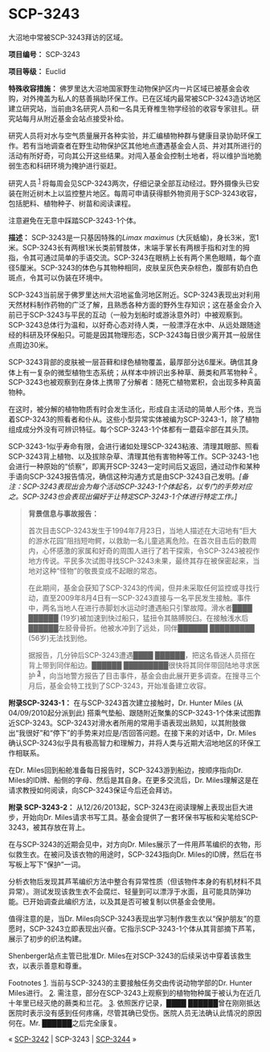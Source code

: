 # SCP-3243
                        




大沼地中常被SCP-3243拜访的区域。



**项目编号：** SCP-3243

**项目等级：** Euclid

**特殊收容措施：** 佛罗里达大沼地国家野生动物保护区内一片区域已被基金会收购，对外掩盖为私人的慈善捐助环保工作。已在区域内最常被SCP-3243造访地区建立研究站，当前由3名研究人员和一名具无脊椎生物学经验的收容专家驻扎。研究站每月从附近基金会站点接受补给。

研究人员将对水与空气质量展开各种实验，并汇编植物种群与健康目录协助环保工作。若有当地调查者在野生动物保护区其他地点遭遇基金会人员、并对其所进行的活动有所好奇，可向其公开这些结果。对闯入基金会控制土地者，将以维护当地脆弱生态和科研环境为掩护进行驱赶。

研究人员<sup class='footnoteref'>
 <a shape='rect' class='footnoteref' id='footnoteref-1' href='javascript:;' onclick='WIKIDOT.page.utils.scrollToReference(&apos;footnote-1&apos;)'>1</a>
</sup>将每周会见SCP-3243两次，仔细记录全部互动经过。野外摄像头已安装在附近树木上以监控整片地区。每周可申请获得额外物资用于SCP-3243收容，包括肥料、植物种子、树苗和阅读课程。

注意避免在无意中踩踏SCP-3243-1个体。

**描述：** SCP-3243是一只基因特殊的*Limax maximus*  (大灰蛞蝓)，身长3米，宽1米。SCP-3243长有两根1米长类前臂肢体，末端手掌长有两根手指和对生的拇指，令其可通过简单的手语交流。SCP-3243在眼柄上长有两个黑色眼睛，每个直径5厘米。SCP-3243的体色与其物种相同，皮肤呈灰色夹杂棕色，腹部有奶白色斑点，令其可以伪装在环境中。

SCP-3243当前居于佛罗里达州大沼地鲨鱼河地区附近。SCP-3243表现出对利用天然材料制作药物的广泛了解，且熟悉各种方面的野外生存知识；这在基金会介入前已于SCP-3243与平民的互动（一般为划船时或游泳意外时）中被观察到。SCP-3243总体行为温和，以好奇心态对待人类，一般漂浮在水中、从远处跟随途经的科研及环保船只。可能是因其物理形态，SCP-3243每日很少离开其一般居住点周边30米。

SCP-3243背部的皮肤被一层苔藓和绿色植物覆盖，最厚部分达6厘米。确信其身体上有一复杂的微型植物生态系统；从样本中辨识出多种草、蕨类和芦苇物种<sup class='footnoteref'>
 <a shape='rect' class='footnoteref' id='footnoteref-2' href='javascript:;' onclick='WIKIDOT.page.utils.scrollToReference(&apos;footnote-2&apos;)'>2</a>
</sup>。SCP-3243也被观察到在身体上携带了分解者：随死亡植物累积，会出现多种真菌物种。

在这时，被分解的植物物质有时会发生活化，形成自主活动的简单人形个体，充当着SCP-3243的照看者和仆从。这些小型异常实体被编为SCP-3243-1，除了植物组成成分外没有可辨识特征。每个SCP-3243-1个体都有一蘑菇伞部在其头顶。

SCP-3243-1似乎寿命有限，会进行诸如处理SCP-3243粘液、清理其眼部、照看SCP-3243背上植物、以及拔除杂草、清理其他有害物种等工作。SCP-3243-1也会进行一种原始的“侦察”，即离开SCP-3243一定时间后又返回，通过动作和某种手语向SCP-3243报告情况，确信这种沟通方式是由SCP-3243自己发明。*[备注：SCP-3243表现出会为每个活动SCP-3243-1个体起名，以专门的手势对应之。SCP-3243也会表现出偏好于让特定SCP-3243-1个体进行特定工作。]* 


> **背景信息与事故报告：** 
> 
> 首次目击SCP-3243发生于1994年7月23日，当地人描述在大沼地有“巨大的游水花园”阻挡短吻鳄，以救助一名儿童逃离危险。在首次目击后的数周内，心怀感激的家属和好奇的周围人进行了若干探索，令SCP-3243被视作地方传说。平民多次试图寻找SCP-3243未果，最终其存在被保密起来，当地对这种“怪物”的敬畏变成不起眼的常态。
> 
> 在此期间，基金会获知了SCP-3243的传闻，但并未采取任何监控或寻找行动，直至2009年8月4日有一SCP-3243直接与一名平民发生接触。事件中，两名当地人在进行赤脚划水运动时遭遇船只引擎故障。滑水者████ ██████ (19岁)被加速到快过船只，猛扭令其胳膊脱臼。在接触浅水后██████左胫骨骨折。他被水冲到了远处，同伴██████ █████████ (56岁)无法找到他。
> 
> 据报告，几分钟后SCP-3243遭遇████ ██████，把这名昏迷人员搭在背上带到同伴船边。██████ █████████很快将其同伴带回陆地寻求医护<sup class='footnoteref'>
 <a shape='rect' class='footnoteref' id='footnoteref-3' href='javascript:;' onclick='WIKIDOT.page.utils.scrollToReference(&apos;footnote-3&apos;)'>3</a>
</sup>，向当地警方报告了目击事件，基金会由此展开更多调查。在搜寻三个月后，基金会特工找到了SCP-3243，开始准备建立收容。
> 

**附录SCP-3243-1：** 在与SCP-3243首次建立接触时，Dr. Hunter Miles (从04/09/2010起分派到此) 搭乘气垫船、跟随附近聚集的SCP-3243-1个体来试图靠近SCP-3243。SCP-3243对滑水者所用的常用手语表现出熟知，以其附肢做出“我很好”和“停下”的手势来对应是/否回答问题。在接下来的对话中，Dr. Miles确认SCP-3243似乎具有极高智力和理解力，并将人类与近期大沼地地区的环保工作相联系。

在Dr. Miles回到船舱准备每日报告时，SCP-3243游到船边，按顺序指向Dr. Miles的ID牌、船侧的字母、然后是其自身。在更多交流后，Dr. Miles理解这是在请求教授如何阅读，向SCP-3243保证今后还会拜访。

**附录 SCP-3243-2：** 从12/26/2013起，SCP-3243在阅读理解上表现出巨大进步，开始向Dr. Miles请求书写工具。基金会提供了一套环保书写板和尖笔给SCP-3243，被其存放在背上。

在与SCP-3243的近期会见中，对方向Dr. Miles展示了一件用芦苇编织的衣物，形似救生衣。在被问及该衣物的用途时，SCP-3243指向Dr. Miles的ID牌，然后在书写板上写下“保护”一词。

分析衣物后发现其芦苇编织方法中整合有异常性质（但该物件本身的有机材料不具异常）。测试发现该救生衣不会腐烂、轻量到可以漂浮于水面，且可能具防弹功能。已开始调查此编织方法，以及其是否可被复制以供基金会使用。

值得注意的是，当Dr. Miles向SCP-3243表现出学习制作救生衣以“保护朋友”的意愿时，SCP-3243立即表现出兴奋。它指示SCP-3243-1个体从其背部摘下芦苇，展示了初步的织法构建。

Shenberger站点主管已批准Dr. Miles在对SCP-3243的后续采访中穿着该救生衣，以表示善意和尊重。


Footnotes
<a shape='rect' href='javascript:;' onclick='WIKIDOT.page.utils.scrollToReference(&apos;footnoteref-1&apos;)'>1</a>. 当前与SCP-3243的主要接触任务交由传说动物学部的Dr. Hunter Miles进行。
<a shape='rect' href='javascript:;' onclick='WIKIDOT.page.utils.scrollToReference(&apos;footnoteref-2&apos;)'>2</a>. 需注意，部分在SCP-3243上观察到的植物物种属于被认为在近几十年里已经灭绝的蕨类和兰花。
<a shape='rect' href='javascript:;' onclick='WIKIDOT.page.utils.scrollToReference(&apos;footnoteref-3&apos;)'>3</a>. 依照医疗记录，████ ██████曾在刚刚抵达医院时表示没有感到任何疼痛，尽管其确已受伤。医院人员无法确认此情况的原因何在。Mr. ██████之后完全康复。



« <a shape='rect' class='newpage' href='/scp-3242'>SCP-3242</a> | SCP-3243 | [SCP-3244](/scp-3244) »





                    